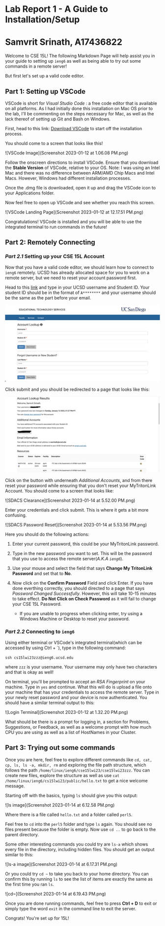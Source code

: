 # **Lab Report 1 - A Guide to Installation/Setup**
# **Samvrit Srinath, A17436822**

Welcome to CSE 15L! The following Markdown Page will help assist you in your guide to setting up `ieng6` as well as being able to try out some commands in a remote server!

But first let's set up a valid code editor.

## **Part 1**: Setting up VSCode

VSCode is short for *Visual Studio Code* : a free code editor that is available on all platforms. As I had initially done this installation on Mac OS prior to the lab, I'll be commenting on the steps necessary for Mac, as well as the lack thereof of setting up Git and Bash on Windows. 

First, head to this link: [Download VSCode](https://code.visualstudio.com/) to start off the installation process. 

You should come to a screen that looks like this!

![VSCode Image](Screenshot 2023-01-12 at 1.06.08 PM.png)

Follow the onscreen directions to install VSCode. Ensure that you download the **Stable Version** of VSCode, relative to your OS. Note: I was using an Intel Mac and there was no difference between ARM/AMD Chip Macs and Intel Macs. However, Windows had different installation processes. 

Once the .dmg file is downloaded, open it up and drag the VSCode icon to your Applications folder.


Now feel free to open up VSCode and see whether you reach this screen.

![VSCode Landing Page](Screenshot 2023-01-12 at 12.17.51 PM.png)

Congratulations! VSCode is installed and you will be able to use the integrated terminal to run commands in the future!

## **Part 2**: Remotely Connecting

### *Part 2.1* Setting up your CSE 15L Account

Now that you have a valid code editor, we should learn how to connect to `ieng6` remotely. UCSD has already allocated space for you to work on a remote server, but we need to reset your account password first. 

Head to this [link](https://sdacs.ucsd.edu/~icc/index.php) and type in your UCSD username and Student ID. Your student ID should be in the format of `A********` and your username should be the same as the part before your email. 

![SDACS Login](212183979-ffeae9f7-7dfa-47da-b92b-680266fecdf3.png)

Click submit and you should be redirected to a page that looks like this: 

![SDACS Accounts](212185324-63442884-8f4e-4ca0-976e-12d5c32d7bef.png)

Click on the button with underneath *Additional Accounts*, and from there reset your password while ensuring that you don't reset your MyTritonLink Account. 
You should come to a screen that looks like: 

![SDACS Clearance](Screenshot 2023-01-14 at 5.52.00 PM.png)

Enter your credentials and click submit. This is where it gets a bit more confusing. 

![SDACS Password Reset](Screenshot 2023-01-14 at 5.53.56 PM.png)

Here you should do the following actions:
1. Enter your current password, this could be your MyTritonLink password.
2. Type in the new password you want to set. This will be the password that you use to access the remote server(*A.K.A `ieng6`*). 
3. Use your mouse and select the field that says **Change My TritonLink Password** and set that to **No**.
4. Now click on the **Confirm Password** Field and click Enter. If you have done everthing correctly, you should directed to a page that says *Password Changed Successfully*. However, this will take 10-15 minutes to take effect.
**Do Not Click on Check Password** as it will fail to change your CSE 15L Password. 

    - If you are unable to progress when clicking enter, try using a Windows Machine or Desktop to reset your password. 

### *Part 2.2* Connecting to `ieng6`
Using either terminal or VSCode's integrated terminal(which can be accessed by using Ctrl + \`), type in the following command:

`ssh cs15lwi23zzz@ieng6.ucsd.edu`

where `zzz` is your username. Your username may only have two characters and that is okay as well! 

On terminal, you'll be prompted to accept an *RSA Fingerprint* on your machine. Type in `yes` and continue. What this will do is upload a file onto your machine that has your credentials to access the remote server. Type in your newly reset password and your device is now authenticated. You should have  a similar terminal output to this: 

![Login Terminal](Screenshot 2023-01-12 at 1.32.20 PM.png)

 What should be there is a prompt for logging in, a section for Problems, Suggestions, or Feedback, as well as a welcome prompt with how much CPU you are using  as well as a list of HostNames in your Cluster. 


## **Part 3**: Trying out some commands
 Once you are here, feel free to explore different commands like `cd, cat, cp, ls, ls -a, mkdir, rm` and exploring the file path structure, which follows the path `/home/linux/ieng6/cse15lwi23/cse15lwi23zzz`. You can create new files, explore the structure as well as use `cat /home/linux/ieng6/cs15lwi23/public/hello.txt` to get a nice welcome message. 

 Starting off with the basics, typing `ls` should give you this output: 
 
![ls image](Screenshot 2023-01-14 at 6.12.58 PM.png)

 Where there is a file called `hello.txt` and a folder called `perl5`.

 Feel free to `cd` into the `perl5` folder and type `ls` again. You should see no files present because the folder is empty. 
 Now use `cd ..` to go back to the parent directory. 

 Some other interesting commands you could try are `ls-a` which shows every file in the directory, including hidden files. 
 You should get an output similar to this:
 
![ls-a image](Screenshot 2023-01-14 at 6.17.31 PM.png)

 Or you could try `cd ~` to take you back to your home directory.
 You can confirm this by running `ls` to see the list of items are exactly the same as the first time you ran `ls`.
 
![cd~](Screenshot 2023-01-14 at 6.19.43 PM.png)

 Once you are done running commands, feel free to press **Ctrl + D** to exit or simply type the word `exit` in the command line to exit the server. 

 Congrats! You're set up for 15L!

